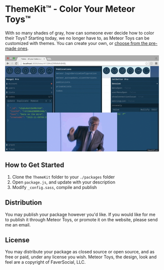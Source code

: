 ThemeKit™ - Color Your Meteor Toys™
===================================

With so many shades of gray, how can someone ever decide how to color their Toys? Starting today, we no longer have to, as Meteor Toys can be customized with themes. You can create your own, or <a href="https://atmospherejs.com/meteortoysthemes">choose from the pre-made ones</a>.

<img src="https://raw.githubusercontent.com/MeteorToys/ThemeKit/master/screenshot.gif">

## How to Get Started

1. Clone the `ThemeKit` folder to your `./packages` folder
2. Open `package.js`, and update with your description
3. Modify `_config.sass`, compile and publish

## Distribution

You may publish your package however you'd like. If you would like for me to publish it through Meteor Toys, or promote it on the website, please send me an email. 

## License

You may distribute your package as closed source or open source, and as free or paid, under any license you wish. Meteor Toys, the design, look and feel are a copyright of FaverSocial, LLC. 